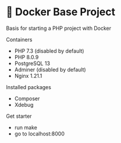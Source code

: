 # 🐳 Docker Base Project
Basis for starting a PHP project with Docker

Containers
- PHP 7.3 (disabled by default)
- PHP 8.0.9
- PostgreSQL 13
- Adminer (disabled by default)
- Nginx 1.21.1

Installed packages
- Composer
- Xdebug

Get starter
- run make
- go to localhost:8000

